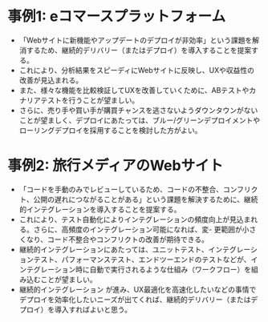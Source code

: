 # 事例1: eコマースプラットフォーム
- 「Webサイトに新機能やアップデートのデプロイが非効率」という課題を解消するため、継続的デリバリー（またはデプロイ）を導入することを提案する。
- これにより、分析結果をスピーディにWebサイトに反映し、UXや収益性の改善が見込まれる。
- また、様々な機能を比較検証してUXを改善していくために、ABテストやカナリアテストを行うことが望ましい。
- さらに、売り手や買い手が購買チャンスを逃さないようダウンタウンがないことが望ましく、デプロイにあたっては、ブルー/グリーンデプロイメントやローリングデプロイを採用することを検討した方がよい。

# 事例2: 旅行メディアのWebサイト
- 「コードを手動のみでレビューしているため、コードの不整合、コンフリクト、公開の遅れにつながることがある」という課題を解決するために、継続的インテグレーションを導入することを提案する。
- これにより、テスト自動化によりインテグレーションの頻度向上が見込まれる。さらに、高頻度のインテグレーション可能になれば、変- 更範囲が小さくなり、コード不整合やコンフリクトの改善が期待できる。
- 継続的インテグレーションにあたっては、ユニットテスト、インテグレーションテスト、パフォーマンステスト、エンドツーエンドのテストなどが、インテグレーション時に自動で実行されるような仕組み（ワークフロー）を組み込むことが望ましい。
- 継続的インテグレーション  が進み、UX最適化を高速化したいなどの事情でデプロイを効率化したいニーズが出てくれば、継続的デリバリー（またはデプロイ）を導入すればよいと思う。
